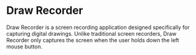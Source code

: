 # Draw Recorder
Draw Recorder is a screen recording application designed specifically for capturing digital drawings. Unlike traditional screen recorders, Draw Recorder only captures the screen when the user holds down the left mouse button.